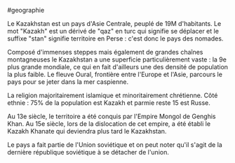 #geographie

Le Kazakhstan est un pays d'Asie Centrale, peuplé de 19M d'habitants. Le mot "Kazakh" est un dérivé de "qaz" en turc qui signifie se déplacer et le suffixe "stan" signifie territoire en Perse : c'est donc le pays des nomades.

Composé d'immenses steppes mais également de grandes chaînes montagneuses le Kazakhstan a une superficie particulièrement vaste : la 9e plus grande mondiale, ce qui en fait d'ailleurs une des densité de population la plus faible. Le fleuve Oural, frontière entre l'Europe et l'Asie, parcours le pays pour se jeter dans la mer caspienne.

La religion majoritairement islamique et minoritairement chrétienne. Côté ethnie : 75% de la population est Kazakh et parmie reste 15 est Russe.

Au 13e siècle, le territoire a été conquis par l'Empire Mongol de Genghis Khan. Au 15e siècle, lors de la dislocation de cet empire, a été établi le Kazakh Khanate qui deviendra plus tard le Kazakhstan.

Le pays a fait partie de l'Union soviétique et on peut noter qu'il s'agit de la dernière république soviétique à se détacher de l'union.